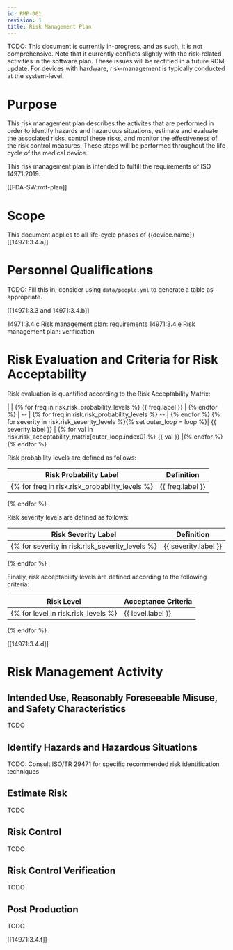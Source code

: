 ```yaml
---
id: RMP-001
revision: 1
title: Risk Management Plan
---
```


TODO: This document is currently in-progress, and as such, it is not comprehensive. Note that it currently conflicts slightly with the risk-related activities in the software plan. These issues will be rectified in a future RDM update. For devices with hardware, risk-management is typically conducted at the system-level.

# Purpose

This risk management plan describes the activites that are performed in order to identify hazards and hazardous situations, estimate and evaluate the associated risks, control these risks, and monitor the effectiveness of the risk control measures. These steps will be performed throughout the life cycle of the medical device.

This risk management plan is intended to fulfill the requirements of ISO 14971:2019.

[[FDA-SW:rmf-plan]]

# Scope

This document applies to all life-cycle phases of {{device.name}} [[14971:3.4.a]].

# Personnel Qualifications

TODO: Fill this in; consider using `data/people.yml` to generate a table as appropriate.

[[14971:3.3 and 14971:3.4.b]]

14971:3.4.c Risk management plan: requirements
14971:3.4.e Risk management plan: verification

# Risk Evaluation and Criteria for Risk Acceptability

Risk evaluation is quantified according to the Risk Acceptability Matrix:

| | {% for freq in risk.risk_probability_levels %} {{ freq.label }} | {% endfor %}
| -- | {% for freq in risk.risk_probability_levels %} -- | {% endfor %}
{% for severity in risk.risk_severity_levels %}{% set outer_loop = loop %}| {{ severity.label }} | {% for val in risk.risk_acceptability_matrix[outer_loop.index0] %} {{ val }} |{% endfor %}
{% endfor %}

Risk probability levels are defined as follows:

| Risk Probability Label | Definition |
| --                     | --         |
{% for freq in risk.risk_probability_levels %}| {{ freq.label }} | {{ freq.description }} |
{% endfor %}

Risk severity levels are defined as follows:

| Risk Severity Label | Definition |
| --                     | --         |
{% for severity in risk.risk_severity_levels %}| {{ severity.label }} | {{ severity.description }} |
{% endfor %}

Finally, risk acceptability levels are defined according to the following
criteria:

| Risk Level | Acceptance Criteria |
| --                     | --         |
{% for level in risk.risk_levels %}| {{ level.label }} | {{ level.description }} |
{% endfor %}

[[14971:3.4.d]]

# Risk Management Activity

## Intended Use, Reasonably Foreseeable Misuse, and Safety Characteristics

TODO

## Identify Hazards and Hazardous Situations

TODO: Consult ISO/TR 29471 for specific recommended risk identification
techniques

## Estimate Risk

TODO

## Risk Control

TODO

## Risk Control Verification

TODO

## Post Production

TODO

[[14971:3.4.f]]
